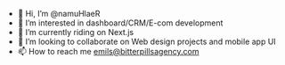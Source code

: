 - 👋 Hi, I’m @namuHlaeR
- 👀 I’m interested in dashboard/CRM/E-com development
- 🌱 I’m currently riding on Next.js
- 💞️ I’m looking to collaborate on Web design projects and mobile app UI
- 📫 How to reach me emils@bitterpillsagency.com

<!---
namuHlaeR/namuHlaeR is a ✨ special ✨ repository because its `README.md` (this file) appears on your GitHub profile.
You can click the Preview link to take a look at your changes.
--->
